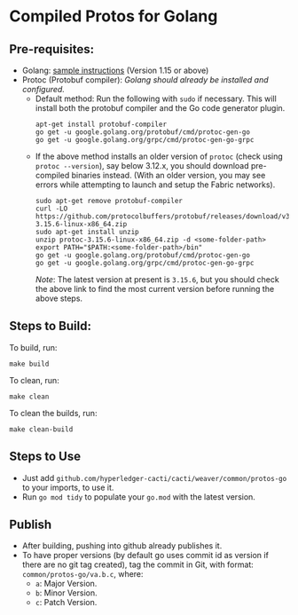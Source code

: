 # Compiled Protos for Golang

## Pre-requisites:

- Golang: [sample instructions](https://golang.org/dl/) (Version 1.15 or above)
- Protoc (Protobuf compiler): _Golang should already be installed and configured._
  * Default method: Run the following with `sudo` if necessary. This will install both the protobuf compiler and the Go code generator plugin.
    ```
    apt-get install protobuf-compiler
    go get -u google.golang.org/protobuf/cmd/protoc-gen-go
    go get -u google.golang.org/grpc/cmd/protoc-gen-go-grpc
    ```
  * If the above method installs an older version of `protoc` (check using `protoc --version`), say below 3.12.x, you should download pre-compiled binaries instead. (With an older version, you may see errors while attempting to launch and setup the Fabric networks).
    ```
    sudo apt-get remove protobuf-compiler
    curl -LO https://github.com/protocolbuffers/protobuf/releases/download/v3.15.6/protoc-3.15.6-linux-x86_64.zip
    sudo apt-get install unzip
    unzip protoc-3.15.6-linux-x86_64.zip -d <some-folder-path>
    export PATH="$PATH:<some-folder-path>/bin"
    go get -u google.golang.org/protobuf/cmd/protoc-gen-go
    go get -u google.golang.org/grpc/cmd/protoc-gen-go-grpc
    ```
    _Note_: The latest version at present is `3.15.6`, but you should check the above link to find the most current version before running the above steps.

## Steps to Build:

To build, run:
```
make build
```

To clean, run:
```
make clean
```

To clean the builds, run:
```
make clean-build
```

## Steps to Use
* Just add `github.com/hyperledger-cacti/cacti/weaver/common/protos-go` to your imports, to use it.
* Run `go mod tidy` to populate your `go.mod` with the latest version.

## Publish

* After building, pushing into github already publishes it.
* To have proper versions (by default go uses commit id as version if there are no git tag created), tag the commit in Git, with format: `common/protos-go/va.b.c`, where:
    - `a`: Major Version.
    - `b`: Minor Version.
    - `c`: Patch Version.
